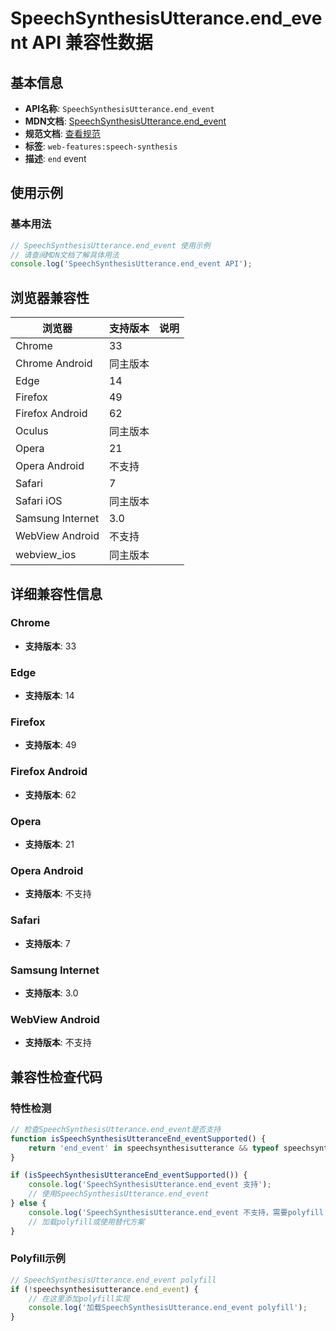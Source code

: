 # SpeechSynthesisUtterance.end_event API 兼容性数据

## 基本信息

- **API名称**: `SpeechSynthesisUtterance.end_event`
- **MDN文档**: [SpeechSynthesisUtterance.end_event](https://developer.mozilla.org/docs/Web/API/SpeechSynthesisUtterance/end_event)
- **规范文档**: [查看规范](https://webaudio.github.io/web-speech-api/#eventdef-speechsynthesisutterance-end,https://webaudio.github.io/web-speech-api/#dom-speechsynthesisutterance-onend)
- **标签**: `web-features:speech-synthesis`
- **描述**: `end` event

## 使用示例

### 基本用法

```javascript
// SpeechSynthesisUtterance.end_event 使用示例
// 请查阅MDN文档了解具体用法
console.log('SpeechSynthesisUtterance.end_event API');
```

## 浏览器兼容性

| 浏览器 | 支持版本 | 说明 |
|--------|----------|------|
| Chrome | 33 |  |
| Chrome Android | 同主版本 |  |
| Edge | 14 |  |
| Firefox | 49 |  |
| Firefox Android | 62 |  |
| Oculus | 同主版本 |  |
| Opera | 21 |  |
| Opera Android | 不支持 |  |
| Safari | 7 |  |
| Safari iOS | 同主版本 |  |
| Samsung Internet | 3.0 |  |
| WebView Android | 不支持 |  |
| webview_ios | 同主版本 |  |

## 详细兼容性信息

### Chrome

- **支持版本**: 33

### Edge

- **支持版本**: 14

### Firefox

- **支持版本**: 49

### Firefox Android

- **支持版本**: 62

### Opera

- **支持版本**: 21

### Opera Android

- **支持版本**: 不支持

### Safari

- **支持版本**: 7

### Samsung Internet

- **支持版本**: 3.0

### WebView Android

- **支持版本**: 不支持

## 兼容性检查代码

### 特性检测

```javascript
// 检查SpeechSynthesisUtterance.end_event是否支持
function isSpeechSynthesisUtteranceEnd_eventSupported() {
    return 'end_event' in speechsynthesisutterance && typeof speechsynthesisutterance.end_event === 'function';
}

if (isSpeechSynthesisUtteranceEnd_eventSupported()) {
    console.log('SpeechSynthesisUtterance.end_event 支持');
    // 使用SpeechSynthesisUtterance.end_event
} else {
    console.log('SpeechSynthesisUtterance.end_event 不支持，需要polyfill');
    // 加载polyfill或使用替代方案
}
```

### Polyfill示例

```javascript
// SpeechSynthesisUtterance.end_event polyfill
if (!speechsynthesisutterance.end_event) {
    // 在这里添加polyfill实现
    console.log('加载SpeechSynthesisUtterance.end_event polyfill');
}
```

